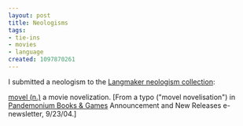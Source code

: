 ```yaml
---
layout: post
title: Neologisms
tags:
- tie-ins
- movies
- language
created: 1097870261
---
```

 I submitted a neologism to the [Langmaker neologism collection](http://www.langmaker.com/db/eng_a2z_index.htm):

[movel (n.)](http://www.langmaker.com/db/eng_movel.htm) a movie novelization.  [From a typo ("movel novelisation") in [Pandemonium Books & Games](http://pandemoniumbooks.com/) Announcement and New Releases e-newsletter, 9/23/04.]
